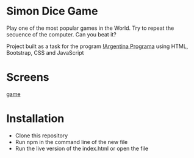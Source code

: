 # Simon Dice Game

Play one of the most popular games in the World. Try to repeat the secuence of the computer. Can you beat it?

Project built as a task for the program [!Argentina Programa](www.argentinaprograma.com) using HTML, Bootstrap, CSS and JavaScript

# Screens

 [game](./images/backgroundPic.png)

# Installation
* Clone this repository 
* Run npm in the command line of the new file
* Run the live version of the index.html or open the file